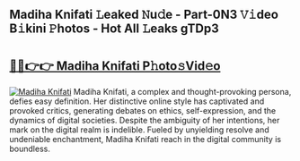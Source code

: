 ## Madiha Knifati 𝙻eaked 𝙽u𝚍e - Part-0N3 𝚅𝚒deo B𝚒kini 𝙿hotos - Hot All 𝙻eaks gTDp3

# <h2><a href="http://ld13b2.urlbe.top/?page=Madiha+Knifati">🔗🔗👉👉 Madiha Knifati P𝚑oto𝚜Vid𝚎o</a></h2>

[![Madiha Knifati](https://i.imgur.com/eBuTRDB.gif)](http://ld13b2.urlbe.top/?page=Madiha+Knifati)
Madiha Knifati, a complex and thought-provoking persona, defies easy definition. Her distinctive online style has captivated and provoked critics, generating debates on ethics, self-expression, and the dynamics of digital societies. Despite the ambiguity of her intentions, her mark on the digital realm is indelible. Fueled by unyielding resolve and undeniable enchantment, Madiha Knifati reach in the digital community is boundless.
